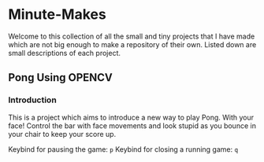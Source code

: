 # Minute-Makes

Welcome to this collection of all the small and tiny projects that I have made which are not big enough to make a repository of their own. Listed down are small descriptions of each project.

## Pong Using OPENCV

### Introduction

This is a project which aims to introduce a new way to play Pong. With your face!
Control the bar with face movements and look stupid as you bounce in your chair to keep your score up.

Keybind for pausing the game: `p`
Keybind for closing a running game: `q`
